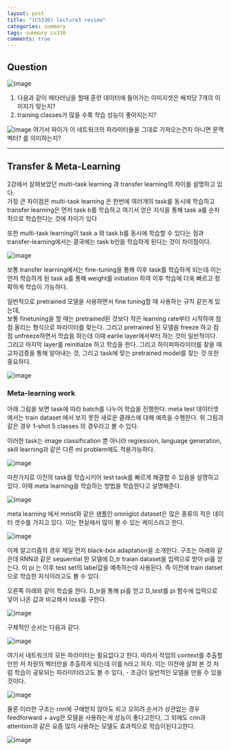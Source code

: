 ```yaml
---
layout: post
title: "[CS330] lecture3 review"
categories: summary
tags: summary cs330
comments: true
---
```


## Question

![image](https://user-images.githubusercontent.com/65720894/177471474-a9c84994-bf85-42c2-80fa-2b8d0e062d97.png)

1. 다음과 같이 메타러닝을 할때 훈련 데이터에 들어가는 이미지셋은 배치당 7개의 이미지가 맞는지?
2. training classes가 많을 수록 학습 성능이 좋아지는지?

![image](https://user-images.githubusercontent.com/65720894/177710740-2328c020-d66c-4c52-801d-4a67877ae53b.png)
여기서 파이가 이 네트워크의 파라미터들을 그대로 가져오는건지
아니면 문맥벡터? 를 의미하는지?

------ 

## Transfer & Meta-Learning

2강에서 살펴보았던 multi-task learning 과 transfer learning의 차이를 설명하고 있다.  
가장 큰 차이점은 multi-task learning 은 한번에 여러개의 task를 동시에 학습하고 transfer learning은 먼저 task b를 학습하고 여기서 얻은 
지식을 통해 task a를 순차적으로 학습한다는 것에 차이가 있다

또한 multi-task learning이 task a 와 task b를 동시에 학습할 수 있다는 점과 transfer-learning에서는 결국에는 task b만을 학습하게 된다는 것이 차이점이다.

![image](https://user-images.githubusercontent.com/65720894/177678922-5f8dad4c-7025-497d-8f21-a2423d284d9a.png)


보통 transfer learning에서는 fine-tuning을 통해 이후 task를 학습하게 되는데 이는 먼저 학습하게 된 task a를 통해 weight를 initiation 하여 이후 학습에 더욱 빠르고 정확하게 학습이 가능하다.

일반적으로 pretrained 모델을 사용하면서 fine tuning할 때 사용하는 규칙 같은게 있는데,  
보통 finetuning을 할 때는 pretrained된 것보다 작은 learning rate부터 시작하여 점점 올리는 형식으로 파라미터를 찾는다.
그리고 pretrained 된 모델을 freeze 하고 점점 unfreeze하면서 학습을 하는데 이때 earlie layer에서부터 하는 것이 일반적이다.
그리고 마지막 layer를 reinitialze 하고 학습을 한다.
그리고 하이퍼파라미터를 찾을 때 교차검증을 통해 알아내는 것, 그리고 task에 맞는 pretrained model를 찾는 것 또한 중요하다.


![image](https://user-images.githubusercontent.com/65720894/177685366-d3cd6753-d697-4273-a413-f51bdb985d6f.png)


### Meta-learning work

아래 그림을 보면 task에 따라 batch를 나누어 학습을 진행한다. meta test 데이터셋에서는 train dataset 에서 보지 못한 새로운 클래스에 대해 예측을 수행한다.
위 그림과 같은 경우 1-shot 5 classes 의 경우라고 볼 수 있다.   

이러한 task는 image classification 뿐 아니라 regression, language generation, skill learning과 같은 다른 ml problem에도 적용가능하다.

![image](https://user-images.githubusercontent.com/65720894/177696669-2015fc28-5a34-442c-800a-8f5cccf765bb.png)

마찬가지로 이전의 task를 학습시키어 test task를 빠르게 해결할 수 있음을 설명하고 있다. 이때 meta learning을 학습하는 방법을 학습한다고 설명해준다.

![image](https://user-images.githubusercontent.com/65720894/177700694-740a55d2-4bfc-408a-bb45-1599d1ed2267.png)


meta learning 에서 mnist와 같은 샘플인 omniglot dataset은 많은 종류의 적은 데이터 갯수를 가지고 있다. 이는 현실에서 많이 볼 수 있는 케이스라고 한다.

![image](https://user-images.githubusercontent.com/65720894/177707443-831dab94-d532-486b-a577-6b29a0296d08.png)


이제 알고리즘의 경우 제일 먼저 black-box adaptation을 소개한다. 구조는 아래와 같은데 RNN과 같은 sequential 한 모델에 D_tr traian dataset을 입력으로 받아 pi를 얻는다.
이 pi 는 이후 test set의 label값을 예측하는데 사용된다. 즉 이전에 train datset 으로 학습한 지식이라고도 볼 수 있다.

오른쪽 아래와 같이 학습을 한다. D_tr을 통해 pi를 얻고 D_test를 pi 함수에 입력으로 넣어 나온 값과 비교해서 loss를 구한다. 

![image](https://user-images.githubusercontent.com/65720894/177709451-8eecbb7c-8d4c-461c-8450-ab32ac4332cb.png)


구체적인 순서는 다음과 같다.


![image](https://user-images.githubusercontent.com/65720894/177709646-105aae64-47f2-4c42-b70e-d8d4994012e6.png)


여기서 네트워크의 모든 파라미터는 필요없다고 한다. 따라서 작업의 context를 추출할 만한 저 차원의 벡터만을 추출하게 되는데 이를 h라고 하자.
이는 이전에 살펴 본 것 처럼 학습이 공유되는 파라미터라고도 볼 수 있다, - 조금더 일반적인 모델을 만들 수 있을 것이다. 

![image](https://user-images.githubusercontent.com/65720894/177710355-54c226eb-9178-49a6-aac1-e7668174fe01.png)

물론 이러한 구조는 rnn에 구애받지 않아도 되고 오히려 순서가 상관없는 경우 feedforward + avg한 모델을 사용하는게 성능이 좋다고한다, 그 외에도 
cnn과 attention과 같은 요즘 많이 사용하는 모델도 효과적으로 학습이된다고한다.

![image](https://user-images.githubusercontent.com/65720894/177710922-624cd02c-4eda-4f09-9901-c4d37cf4f238.png)






















